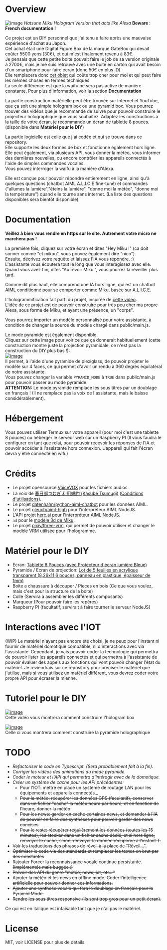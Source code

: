 # Overview
![image](https://github.com/user-attachments/assets/79a2b1b9-de90-4a4b-8ba3-572dbcc30823)
_Hatsune Miku Hologram Version that acts like Alexa_
**Beware : French documentation !**

Ce projet est un DIY personnel que j'ai tenu à faire après une mauvaise expérience d'achat au Japon.<br>
Cet achat était une Digital Figure Box de la marque GateBox qui devait coûter 5500 yens (30€), et qui m'est finalement revenu à 83€.<br>
Je pensais que cette petite boite pouvait faire le job de sa version originale à 2700€, mais je me suis retrouvé avec une boite en carton qui avait besoin d'un smartphone pour faire écran (donc 50€ en plus :D).<br>
Elle remplacera donc [cet objet](https://www.youtube.com/watch?v=nkcKaNqfykg) qui coûte trop cher pour moi et qui peut faire les mêmes choses en termes techniques.<br>
La seule différence est que la waifu ne sera pas active de manière constante. Pour plus d'information, voir la section **Documentation**

La partie construction matérielle peut être trouvée sur Internet et YouTube, que ça soit une simple hologram box ou une pyramid box. Vous pourrez trouver des vidéos que je recommande de suivre pour pouvoir construire le projecteur holographique que vous souhaitez. Adaptez les constructions à la taille de votre écran, je recommande un écran de tablette 8 pouces. (disponible dans **Matériel pour le DIY**)

La partie logicielle est celle que j'ai codée et qui se trouve dans ce repository.<br>
Elle supporte les deux formes de box et fonctionne également hors ligne.<br>
Elle peut également, via plusieurs API, vous donner la météo, vous informer des dernières nouvelles, ou encore contrôler les appareils connectés à l'aide de simples commandes vocales.<br>
Vous pouvez interroger la waifu à la manière d'Alexa.

Elle est conçue pour pouvoir répondre entièrement en ligne, ainsi qu'à quelques questions (chatbot AIML A.L.I.C.E fine-tuné) et commandes ("allumes la lumière","éteins la lumière", "donne moi la météo", "donne moi la température") quand elle tourne sans internet. (La liste des questions disponibles sera bientôt disponible)

# Documentation 
**Veillez à bien vous rendre en https sur le site. Autrement votre micro ne marchera pas !**

La première fois, cliquez sur votre écran et dites "Hey Miku !" (ca doit sonner comme "et mikou", vous pouvez également dire "nico").<br>
Ensuite, décrivez votre requête et laissez l'IA vous répondre. :)<br>
L'assistante vous écoutera tout le long que vous interagissez avec elle.<br>
Quand vous avez fini, dites "Au revoir Miku.", vous pourrez la réveiller plus tard.<br>

Comme dit plus haut, elle comprend une IA hors ligne, qui est un chatbot AIML conditionné pour se comporter comme Miku, basée sur A.L.I.C.E.

L'hologrammification fait parti du projet, inspirée de [cette vidéo](https://www.youtube.com/watch?v=P09TWAMLhE4).<br>
L'idée de ce projet est de pouvoir construire pour très peu cher ma propre Alexa, sous forme de Miku, et ayant une présence, un "corps".

Vous pourrez importer un modèle personnalisé pour votre assistante, à condition de changer la source du modèle chargé dans public/main.js.

Le mode pyramide est également disponible. <br>
Cliquez sur cette image pour voir ce que ça donnerait habituellement (cette construction montre juste la projection pyramidale, ce n'est pas la construction du DIY plus bas !):<br>
[![image](https://github.com/user-attachments/assets/4b326331-a4c9-430d-a41b-711492828e6c)](https://youtu.be/dJruyJ4keqM?t=29)<br>
Il permet, à l'aide d'une pyramide de plexiglass, de pouvoir projeter le modèle sur 4 faces, ce qui permet d'avoir un rendu à 360 degrés équilatéral de notre assistante.<br>
Vous pouvez changer la variable `PYRAMID_MODE` à `TRUE` dans public/main.js pour pouvoir passer au mode pyramide.<br>
**ATTENTION:** Le mode pyramide remplace les sous titres par un doublage en français ! (Il ne remplace pas la voix de l'assistante, mais le baisse considérablement).

# Hébergement
Vous pouvez utiliser Termux sur votre appareil (pour moi c'est une tablette 8 pouces) ou héberger le serveur web sur un Raspberry PI (Il vous faudra le configurer en tant que relai, pour pouvoir recevoir les réponses de l'IA et pouvoir accéder à l'assistante hors connexion. L'appareil qui fait l'écran devra y être connecté en wifi.)

# Crédits
- Le projet opensource [VoiceVOX](https://voicevox.hiroshiba.jp/) pour les fichiers audios.
- La voix de [春日部つむぎ 利用規約 (Kasube Tsumugi)](https://voicevox.hiroshiba.jp/product/kasukabe_tsumugi/) ([Conditions d'utilisations](https://tsumugi-official.studio.site/rule)).
- Le projet [datenhahn/python-aiml-chatbot](https://github.com/datenhahn/python-aiml-chatbot/) pour les données AIML.
- Le projet [gleuch/aiml-high](https://github.com/gleuch/aiml-high) pour l'interpréteur AIML NodeJS.
- L'API projet [herc.ai](https://github.com/) pour l'interpréteur AIML NodeJS.
- `ad` pour le [modèle 3d de Miku](https://hub.vroid.com/en/characters/6393831588053029732/models/292088747503985726).
- Le projet [pixiv/three-vrm](https://github.com/pixiv/three-vrm), qui permet de pouvoir utiliser et changer le modèle VRM utilisée pour l'hologramme.  

# Matériel pour le DIY
- Ecran: [Tablette 8 Pouces (avec Protecteur d'écran lumière Bleue)](https://www.amazon.fr/gp/product/B0C7VHG8PL/ref=ppx_od_dt_b_asin_title_s00?ie=UTF8&psc=1)
- Pyramide / Ecran de projection: [Lot de 5 feuilles en acrylique transparent (8,26x11,6 pouces, panneau en plastique, épaisseur de 1mm)](https://www.temu.com/fr/lot-de-5-feuilles-en-acrylique-transparent-8-26x11-6-pouces-panneau-en-plastique-pour-le-remplacement--de-cadre-photo-projets-d-exposition-artistique-%C3%A9paisseur-de-1-0-mm-film-anti-rayures-haute-clart%C3%A9-g-601099563734027.html?_oak_mp_inf=EIuo4q%2Bm1ogBGiAxM2JkMjgzZWNlYWQ0YWYwODE5MTdiZjVlMDg5NWQzOSDw7pC6mzI%3D&top_gallery_url=https%3A%2F%2Fimg.kwcdn.com%2Fproduct%2Ffancy%2F2d7c51bb-c95b-4f72-b698-6e74e4dcc528.jpg&spec_gallery_id=4119781572&refer_page_sn=10009&refer_source=0&freesia_scene=2&_oak_freesia_scene=2&_oak_rec_ext_1=Nzc1&_oak_gallery_order=1291141593%2C1421948185%2C36196099%2C207688512%2C1801095390&search_key=plaque%20acrylique%205%20feuilles&refer_page_el_sn=200049&refer_page_name=search_result&refer_page_id=10009_1725356561827_z8u8w4q9l4&_x_sessn_id=tudzg6f4yi)
- Boite a chaussure à découper / Pièces en bois (Ce que vous voulez, mais c'est pour la structure de la boite)
- Colle (Servira à assembler les différents composants)
- Marqueur (Pour pouvoir faire les repères)
- Raspberry PI (facultatif, servirait à faire tourner le serveur NodeJS)

# Interactions avec l'IOT
(WIP) Le matériel n'ayant pas encore été choisi, je ne peux pour l'instant ni fournir de matériel domotique compatible, ni d'interactions avec via l'assistante. Cependant, je vais pouvoir coder la technologie qui permettra de pouvoir lister les appareils connectés et qui permettra à l'assistante de pouvoir évaluer des appels aux fonctions qui vont pouvoir changer l'état du matériel. Je reviendrais sur ce repository pour préciser le matériel que j'utilise, mais si vous utilisez un matériel différent, vous devrez coder votre propre API pour écraser la mienne.

# Tutoriel pour le DIY
[![image](https://github.com/user-attachments/assets/66352146-181b-49d9-83d7-3cb7192aaf2f)](https://youtu.be/iiJn9H-8H1M)<br>
Cette vidéo vous montrera comment construire l'hologram box

[![image](https://github.com/user-attachments/assets/8cb1b82f-1059-488a-b39c-e6768176357b)](https://www.youtube.com/watch?v=6OjKO_5BcPo)<br>
Celle ci vous montrera comment construire la pyramide holographique

# TODO
- *Refactoriser le code en Typescript. (Sera probablement fait à la fin).*
- *Corriger les vidéos des animations du mode pyramide.*
- *Coder le moteur et l'API qui permettra d'intéragir avec de la domotique.*
- *Créer un système de cache pour les API précédentes:* <br>
  - Pour l'IOT: mettre en place un système de routage LAN pour les équipements et appareils connectés._
  - ~~Pour la météo: récupérer les données GPS (facultatif), conserver dans un fichier "cache" la météo heure par heure, et en fonction de l'heure, donner la météo~~
  - ~~Pour les news: garder en cache certaines news, et demander à l'IA de pouvoir en faire des synthèses pour pouvoir garder des news concises~~
  - ~~Pour le reste: récupérer régulièrement les données (toutes les 15 minutes), les stocker dans un fichier cache dédié, et si hors ligne, renvoyer le cache, sinon, renvoyer la donnée récupérée à l'instant T.~~
- ~~Voir les traductions des phrases de réveil à la place de "Réveil...".~~
- ~~Optimiser le code via des standards et remplacer les textes en brut par des constantes~~
- ~~Rajouter~~ ~~Forcer la reconnaissance vocale continue persistante. (Implémentée mais buggée :\)~~
- ~~Prévoir des API du genre "météo, news, iot, etc..."~~ 
- ~~Ajouter la météo et les news en offline mode. Coder l'intelligence artificielle pour pouvoir donner ces informations.~~
- ~~Ajouter une synthèse vocale qui fera le doublage en français pour le Pyramid Mode.~~
- ~~Rendre les sous titres responsive (ils sont trop gros pour un petit écran).~~

Ce qui est en italique est infaisable tant que je n'ai pas le matériel.

# License
MIT, voir LICENSE pour plus de détails.
